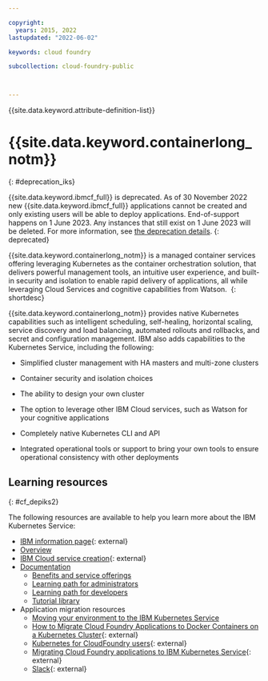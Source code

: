 ```yaml
---

copyright:
  years: 2015, 2022
lastupdated: "2022-06-02"

keywords: cloud foundry

subcollection: cloud-foundry-public



---
```



{{site.data.keyword.attribute-definition-list}}

# {{site.data.keyword.containerlong_notm}}
{: #deprecation_iks}

{{site.data.keyword.ibmcf_full}} is deprecated. As of 30 November 2022 new {{site.data.keyword.ibmcf_full}} applications cannot be created and only existing users will be able to deploy applications. End-of-support happens on 1 June 2023. Any instances that still exist on 1 June 2023 will be deleted. For more information, see [the deprecation details](/docs/cloud-foundry-public?topic=cloud-foundry-public-deprecation).
{: deprecated}

{{site.data.keyword.containerlong_notm}} is a managed container services offering leveraging Kubernetes as the container orchestration solution, that delivers powerful management tools, an intuitive user experience, and built-in security and isolation to enable rapid delivery of applications, all while leveraging Cloud Services and cognitive capabilities from Watson. 
{: shortdesc}

{{site.data.keyword.containerlong_notm}} provides native Kubernetes capabilities such as intelligent scheduling, self-healing, horizontal scaling, service discovery and load balancing, automated rollouts and rollbacks, and secret and configuration management. IBM also adds capabilities to the Kubernetes Service, including the following:

* Simplified cluster management with HA masters and multi-zone clusters

* Container security and isolation choices

* The ability to design your own cluster

* The option to leverage other IBM Cloud services, such as Watson for your cognitive applications

* Completely native Kubernetes CLI and API

* Integrated operational tools or support to bring your own tools to ensure operational consistency with other deployments

## Learning resources
{: #cf_depiks2}

The following resources are available to help you learn more about the IBM Kubernetes Service:

* [IBM information page](https://www.ibm.com/cloud/kubernetes-service){: external}
* [Overview](/docs/containers?topic=containers-iks-overview)
* [IBM Cloud service creation](https://cloud.ibm.com/kubernetes/landing){: external}
* [Documentation](/docs/containers)
   * [Benefits and service offerings](/docs/containers?topic=containers-cs_ov)
   * [Learning path for administrators](/docs/containers?topic=containers-learning-path-admin)
   * [Learning path for developers](/docs/containers?topic=containers-learning-path-dev)
   * [Tutorial library](/docs/openshift?topic=openshift-learning-path-dev)
* Application migration resources
   * [Moving your environment to the IBM Kubernetes Service](/docs/containers?topic=containers-strategy)
   * [How to Migrate Cloud Foundry Applications to Docker Containers on a Kubernetes Cluster](https://www.ibm.com/cloud/blog/migrate-cloud-foundry-applications-to-docker-containers-on-a-kubernetes-cluster){: external}
   * [Kubernetes for CloudFoundry users](https://cloudnative101.dev/electives/cf-to-k8s){: external}
   * [Migrating Cloud Foundry applications to IBM Kubernetes Service](https://cloudnative101.dev/electives/cf-to-k8s/iks-migration){: external}
   * [Slack](https://cloud.ibm.com/kubernetes/slack){: external}




